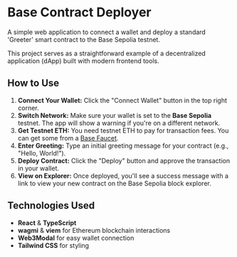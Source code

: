 # Base Contract Deployer

A simple web application to connect a wallet and deploy a standard 'Greeter' smart contract to the Base Sepolia testnet.

This project serves as a straightforward example of a decentralized application (dApp) built with modern frontend tools.

## How to Use

1.  **Connect Your Wallet:** Click the "Connect Wallet" button in the top right corner.
2.  **Switch Network:** Make sure your wallet is set to the **Base Sepolia** testnet. The app will show a warning if you're on a different network.
3.  **Get Testnet ETH:** You need testnet ETH to pay for transaction fees. You can get some from a [Base Faucet](https://www.base.org/faucet).
4.  **Enter Greeting:** Type an initial greeting message for your contract (e.g., "Hello, World!").
5.  **Deploy Contract:** Click the "Deploy" button and approve the transaction in your wallet.
6.  **View on Explorer:** Once deployed, you'll see a success message with a link to view your new contract on the Base Sepolia block explorer.

## Technologies Used

-   **React** & **TypeScript**
-   **wagmi** & **viem** for Ethereum blockchain interactions
-   **Web3Modal** for easy wallet connection
-   **Tailwind CSS** for styling
